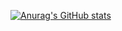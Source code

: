 [![Anurag's GitHub stats](https://github-readme-stats.vercel.app/api?username=Kihh&hide=contribs,prs&repo=MFBL)](https://github.com/anuraghazra/github-readme-stats)
